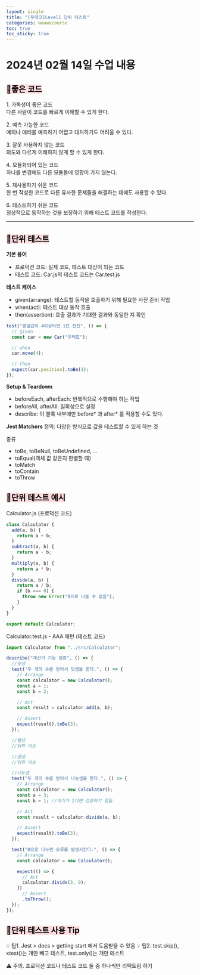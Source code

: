 ```yaml
---
layout: single
title: "[우테코]Level1 단위 테스트"
categories: woowacourse
toc: true
toc_sticky: true
---
```


# 2024년 02월 14일 수업 내용

## <mark style='background-color: #ffdce0'>🧨좋은 코드</mark>

1\. 가독성이 좋은 코드  
다른 사람이 코드를 빠르게 이해할 수 있게 한다.

2\. 예측 가능한 코드  
예외나 에러를 예측하기 어렵고 대처하기도 어려울 수 있다.

3\. 잘못 사용하지 않는 코드  
의도와 다르게 이해하지 않게 할 수 있게 한다.

4\. 모듈화되어 있는 코드  
하나를 변경해도 다른 모듈들에 영향이 가지 않는다.

5\. 재사용하기 쉬운 코드  
한 번 작성한 코드로 다른 유사한 문제들을 해결하는 데에도 사용할 수 있다.

6\. 테스트하기 쉬운 코드  
정상적으로 동작하는 것을 보장하기 위해 테스트 코드를 작성한다.

---

## <mark style='background-color: #ffdce0'>📏단위 테스트</mark>

**기본 용어**

- 프로덕션 코드: 실제 코드, 테스트 대상이 되는 코드
- 테스트 코드: Car.js의 테스트 코드는 Car.test.js

**테스트 케이스**

- given(arrange): 테스트할 동작을 호출하기 위해 필요한 사전 준비 작업
- when(act): 테스트 대상 동작 호출
- then(assertion): 호출 결과가 기대한 결과와 동일한 지 확인

```js
test("랜덤값이 4이상이면 1칸 전진", () => {
  // given
  const car = new Car("우택호");

  // when
  car.move(4);

  // then
  expect(car.position).toBe(1);
});
```

**Setup & Teardown**

- beforeEach, afterEach: 반복적으로 수행해야 하는 작업
- beforeAll, afterAll: 일회성으로 설정
- describe: 이 블록 내부에만 before* 과 after* 를 적용할 수도 있다.

**Jest Matchers**
정의: 다양한 방식으로 값을 테스트할 수 있게 하는 것

종류

- toBe, toBeNull, toBeUndefined, ...
- toEqual(객체 값 같은지 판별할 때)
- toMatch
- toContain
- toThrow

## <mark style='background-color: #ffdce0'>📏단위 테스트 예시</mark>

Calculator.js (프로덕션 코드)

```js
class Calculator {
  add(a, b) {
    return a + b;
  }
  subtract(a, b) {
    return a - b;
  }
  multiply(a, b) {
    return a * b;
  }
  divide(a, b) {
    return a / b;
    if (b === 0) {
      throw new Error("0으로 나눌 수 없음");
    }
  }
}

export default Calculator;
```

Calculator.test.js - AAA 패턴 (테스트 코드)

```js
import Calculator from "../src/Calculator";

describe("계산기 기능 검증", () => {
  //덧셈
  test("두 개의 수를 받아서 덧셈을 한다.", () => {
    // Arrange
    const calculator = new Calculator();
    const a = 1;
    const b = 2;

    // Act
    const result = calculator.add(a, b);

    // Assert
    expect(result).toBe(3);
  });

  //뺄셈
  //위와 비슷

  //곱셈
  //위와 비슷

  //나눗셈
  test("두 개의 수를 받아서 나눗셈을 한다.", () => {
    // Arrange
    const calculator = new Calculator();
    const a = 3;
    const b = 1; //여기가 1이면 검증하기 힘듦

    // Act
    const result = calculator.divide(a, b);

    // Assert
    expect(result).toBe(3);
  });

  test("0으로 나누면 오류를 발생시킨다.", () => {
    // Arrange
    const calculator = new Calculator();

    expect(() => {
      // Act
      calculator.divide(3, 0);
    })
      // Assert
      .toThrow();
  });
});
```

## <mark style='background-color: #ffdce0'>📏단위 테스트 사용 Tip</mark>

💡 팁1. Jest > docs > getting start 에서 도움받을 수 있음
💡 팁2. test.skip(), xtest()는 걔만 빼고 테스트, test.only()는 걔만 테스트

⚠️ 주의. 프로덕션 코드나 테스트 코드 둘 중 하나씩만 리팩토링 하기
